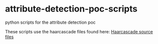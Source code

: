 # attribute-detection-poc-scripts
python scripts for the attribute detection poc 

These scripts use the haarcascade files found here: 
[Haarcascade source files](https://github.com/Itseez/opencv/tree/master/data/haarcascades)

